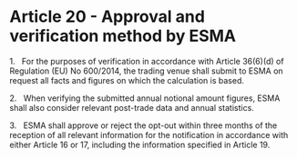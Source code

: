 # Article 20 - Approval and verification method by ESMA


1.   For the purposes of verification in accordance with Article 36(6)(d) of Regulation (EU) No 600/2014, the trading venue shall submit to ESMA on request all facts and figures on which the calculation is based.

2.   When verifying the submitted annual notional amount figures, ESMA shall also consider relevant post-trade data and annual statistics.

3.   ESMA shall approve or reject the opt-out within three months of the reception of all relevant information for the notification in accordance with either Article 16 or 17, including the information specified in Article 19.

